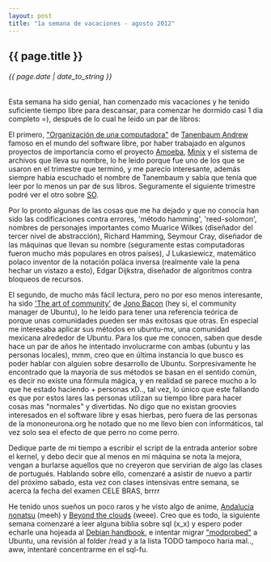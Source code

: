```yaml
---
layout: post
title: "1a semana de vacaciones - agosto 2012"
---
```


## {{ page.title }}

###### {{ page.date | date_to_string }}

Esta semana ha sido genial, han comenzado mis vacaciones y he tenido suficiente tiempo libre para descansar, para comenzar he dormido casi 1 dia completo =), después de lo cual he leido un par de libros:

El primero, ["Organización de una computadora"](http://f.javier.io/rep/books/Tanenbaum%2C%20Andrew%20S.-%20Organizaci%C3%B3n%20de%20Computadoras.%20Un%20Enfoque%20Estructurado.%20Cuarta%20Edici%C3%B3n.%20M%C3%A9xico%2C%20Prentice%20Hall%2C%202000.pdf) de [Tanenbaum Andrew](http://es.wikipedia.org/wiki/Andrew_S._Tanenbaum) famoso en el mundo del software libre, por haber trabajado en algunos proyectos de importancia como el proyecto [Amoeba](http://en.wikipedia.org/wiki/Amoeba_%28operating_system%29), [Minix](http://es.wikipedia.org/wiki/Minix) y el sistema de archivos que lleva su nombre, lo he leido porque fue uno de los que se usaron en el trimestre que terminó, y me parecío interesante, además siempre habia escuchado el nombre de Tanembaum y sabía que tenía que leer por lo menos un par de sus libros. Seguramente el siguiente trimestre podré ver el otro sobre [SO](http://www.pearsoneducacion.net/catalogo.aspx?accion=busqueda&parametro=9786074420463).

Por lo pronto algunas de las cosas que me ha dejado y que no conocía han sido las codificaciones contra errores, 'método hamming', 'reed-solomon', nombres de personajes importantes como Muarice Wilkes (diseñador del tercer nivel de abstracción), Richard Hamming, Seymour Cray, diseñador de las máquinas que llevan su nombre (seguramente estas computadoras fueron mucho más populares en otros países), J Lukasiewicz, matemático polaco inventor de la notación poláca inversa (realmente vale la pena hechar un vistazo a esto), Edgar Dijkstra, diseñador de algoritmos contra bloqueos de recursos.

El segundo, de mucho más fácil lectura, pero no por eso menos interesante, ha sido ['The art of community'](http://www.artofcommunityonline.org/) de [Jono Bacon](http://www.jonobacon.org/) (hey si, el community manager de Ubuntu), lo he leido para tener una referencia teórica de porque unas comunidades pueden ser más exitosas que otras. En especial me interesaba aplicar sus métodos en ubuntu-mx, una comunidad mexicana alrededor de Ubuntu. Para los que me conocen, saben que desde hace un par de años he intentado involucrarme con ambas (ubuntu y las personas locales), mmm, creo que en última instancia lo que busco es poder hablar con alguien sobre desarrollo de Ubuntu. Sorpresivamente he encontrado que la mayoría de sus métodos se basan en el sentido común, es decir no existe una fórmula mágica, y en realidad se parece mucho a lo que he estado haciendo + personas xD.., tal vez, lo único que este fallando es que por estos lares las personas utilizan su tiempo libre para hacer cosas mas "normales" y divertidas. No digo que no existan groovies interesados en el software libre y esas hierbas, pero fuera de las personas de la mononeurona.org he notado que no me llevo bien con informáticos, tal vez solo sea el efecto de que perro no come perro.

Dedique parte de mi tiempo a escribir el script de la entrada anterior sobre el kernel, y debo decir que al menos en mi máquina se nota la mejora, vengan a burlarse aquellos que no creyeron que servirian de algo las clases de portugués. Hablando sobre ello, comenzaré a asistir de nuevo a partir del próximo sabado, esta vez con clases intensivas entre semana, se acerca la fecha del examen CELE BRAS, brrrr

He tenido unos sueños un poco raros y he visto algo de anime, [Andalucia nonatsu](http://www.youtube.com/watch?v=JKh9VdIoqCg) (meeh) y [Beyond the clouds](http://www.youtube.com/watch?v=XTlayL_NCJY) (weee). Creo que es todo, la siguiente semana comenzaré a leer alguna biblia sobre sql (x_x) y espero poder echarle una hojeada al [Debian handbook](http://debian-handbook.info/), e intentar migrar ["modprobed"](https://wiki.archlinux.org/index.php/Modprobed_db) a Ubuntu, una revisión al folder /read y a la lista TODO tampoco haria mal.., aww, intentaré concentrarme en el sql-fu.
